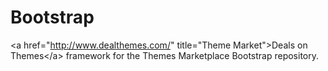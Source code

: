 Bootstrap
=========

&lt;a href="http://www.dealthemes.com/" title="Theme Market">Deals on Themes&lt;/a> framework for  the Themes Marketplace Bootstrap repository.
